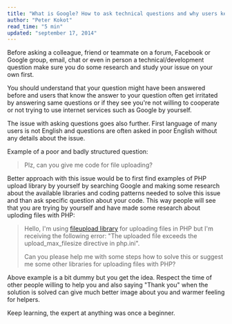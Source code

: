 ```yaml
---
title: "What is Google? How to ask technical questions and why users keep answering my questions with 'Google it.'"
author: "Peter Kokot"
read_time: "5 min"
updated: "september 17, 2014"
---
```


Before asking a colleague, friend or teammate on a forum, Facebook or Google group, email, chat or even in person
a technical/development question make sure you do some research and study your issue on your own first.

You should understand that your question might have been answered before and users that know the answer to your question
often get irritated by answering same questions or if they see you're not willing to cooperate or not trying to use internet
services such as Google by yourself.

The issue with asking questions goes also further. First language of many users is not English and questions are often asked
in poor English without any details about the issue.

Example of a poor and badly structured question:

> Plz, can you give me code for file uploading?

Better approach with this issue would be to first find examples of PHP upload library by yourself by searching Google and making
some research about the available libraries and coding patterns needed to solve this issue and than ask specific question about
your code. This way people will see that you are trying by yourself and have made some research about uploding files with PHP:

> Hello, I'm using [fileupload library][file-upload] for uploading files in PHP but I'm receiving the following error:
> "The uploaded file exceeds the upload_max_filesize directive in php.ini".
>
> Can you please help me with some steps how to solve this or suggest me some other libraries for uploading files with PHP?

Above example is a bit dummy but you get the idea. Respect the time of other people willing to help you and also saying "Thank you"
when the solution is solved can give much better image about you and warmer feeling for helpers.

Keep learning, the expert at anything was once a beginner.

[file-upload]: https://github.com/Gargron/fileupload
